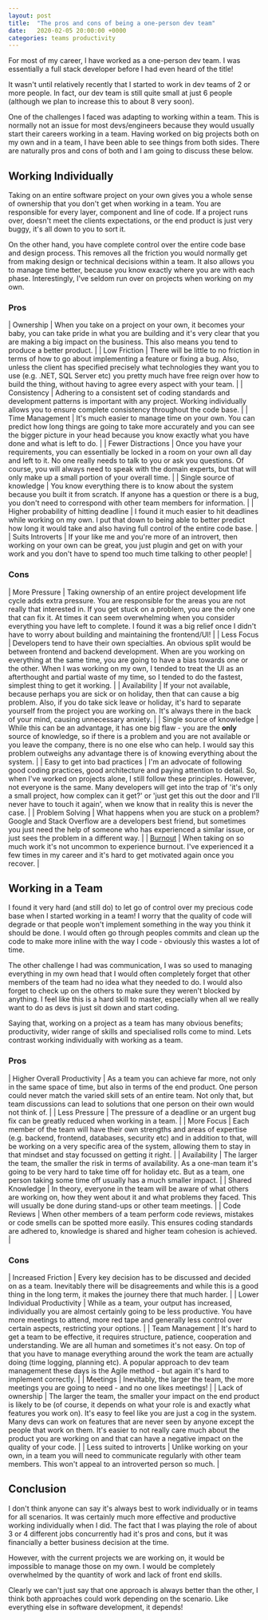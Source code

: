 ```yaml
---
layout: post
title:  "The pros and cons of being a one-person dev team"
date:   2020-02-05 20:00:00 +0000
categories: teams productivity
---
```

For most of my career, I have worked as a one-person dev team. I was essentially a full stack developer before I had even heard of the title!

It wasn't until relatively recently that I started to work in dev teams of 2 or more people. In fact, our dev team is still quite small at just 6 people (although we plan to increase this to about 8 very soon).

One of the challenges I faced was adapting to working within a team. This is normally not an issue for most devs/engineers because they would usually start their careers working in a team. Having worked on big projects both on my own and in a team, I have been able to see things from both sides. There are naturally pros and cons of both and I am going to discuss these below.

## Working Individually

Taking on an entire software project on your own gives you a whole sense of ownership that you don't get when working in a team. You are responsible for every layer, component and line of code. If a project runs over, doesn't meet the clients expectations, or the end product is just very buggy, it's all down to you to sort it.

On the other hand, you have complete control over the entire code base and design process. This removes all the friction you would normally get from making design or technical decisions within a team. It also allows you to manage time better, because you know exactly where you are with each phase. Interestingly, I've seldom run over on projects when working on my own.

### Pros

| Ownership | When you take on a project on your own, it becomes your baby, you can take pride in what you are building and it's very clear that you are making a big impact on the business. This also means you tend to produce a better product. |
| Low Friction | There will be little to no friction in terms of how to go about implementing a feature or fixing a bug. Also, unless the client has specified precisely what technologies they want you to use (e.g. .NET, SQL Server etc) you pretty much have free reign over how to build the thing, without having to agree every aspect with your team. |
| Consistency | Adhering to a consistent set of coding standards and development patterns is important with any project. Working individually allows you to ensure complete consistency throughout the code base. |
| Time Management | It's much easier to manage time on your own. You can predict how long things are going to take more accurately and you can see the bigger picture in your head because you know exactly what you have done and what is left to do. |
| Fewer Distractions | Once you have your requirements, you can essentially be locked in a room on your own all day and left to it. No one really needs to talk to you or ask you questions. Of course, you will always need to speak with the domain experts, but that will only make up a small portion of your overall time. |
| Single source of knowledge | You know everything there is to know about the system because you built it from scratch. If anyone has a question or there is a bug, you don't need to correspond with other team members for information. |
| Higher probability of hitting deadline | I found it much easier to hit deadlines while working on my own. I put that down to being able to better predict how long it would take and also having full control of the entire code base. |
| Suits Introverts | If your like me and you're more of an introvert, then working on your own can be great, you just plugin and get on with your work and you don't have to spend too much time talking to other people! |

### Cons

| More Pressure | Taking ownership of an entire project development life cycle adds extra pressure. You are responsible for the areas you are not really that interested in. If you get stuck on a problem, you are the only one that can fix it. At times it can seem overwhelming when you consider everything you have left to complete. I found it was a big relief once I didn't have to worry about building and maintaining the frontend/UI! |
| Less Focus | Developers tend to have their own specialties. An obvious split would be between frontend and backend development. When are you working on everything at the same time, you are going to have a bias towards one or the other. When I was working on my own, I tended to treat the UI as an afterthought and partial waste of my time, so I tended to do the fastest, simplest thing to get it working. |
| Availability | If your not available, because perhaps you are sick or on holiday, then that can cause a big problem. Also, if you do take sick leave or holiday, it's hard to separate yourself from the project you are working on. It's always there in the back of your mind, causing unnecessary anxiety. |
| Single source of knowledge | While this can be an advantage, it has one big flaw - you are the **only** source of knowledge, so if there is a problem and you are not available or you leave the company, there is no one else who can help. I would say this problem outweighs any advantage there is of knowing everything about the system. |
| Easy to get into bad practices | I'm an advocate of following good coding practices, good architecture and paying attention to detail. So, when I've worked on projects alone, I still follow these principles. However, not everyone is the same. Many developers will get into the trap of 'it's only a small project, how complex can it get?' or 'just get this out the door and I'll never have to touch it again', when we know that in reality this is never the case. |
| Problem Solving | What happens when you are stuck on a problem? Google and Stack Overflow are a developers best friend, but sometimes you just need the help of someone who has experienced a similar issue, or just sees the problem in a different way. |
| [Burnout](https://dev.to/daraghbyrne/developer-burnout-is-real-2f0p) | When taking on so much work it's not uncommon to experience burnout. I've experienced it a few times in my career and it's hard to get motivated again once you recover. |

## Working in a Team

I found it very hard (and still do) to let go of control over my precious code base when I started working in a team! I worry that the quality of code will degrade or that people won't implement something in the way you think it should be done. I would often go through peoples commits and clean up the code to make more inline with the way I code - obviously this wastes a lot of time.

The other challenge I had was communication, I was so used to managing everything in my own head that I would often completely forget that other members of the team had no idea what they needed to do. I would also forget to check up on the others to make sure they weren't blocked by anything. I feel like this is a hard skill to master, especially when all we really want to do as devs is just sit down and start coding.

Saying that, working on a project as a team has many obvious benefits; productivity, wider range of skills and specialised rolls come to mind. Lets contrast working individually with working as a team.

### Pros

| Higher Overall Productivity | As a team you can achieve far more, not only in the same space of time, but also in terms of the end product. One person could never match the varied skill sets of an entire team. Not only that, but team discussions can lead to solutions that one person on their own would not think of. |
| Less Pressure | The pressure of a deadline or an urgent bug fix can be greatly reduced when working in a team. |
| More Focus | Each member of the team will have their own strengths and areas of expertise (e.g. backend, frontend, databases, security etc) and in addition to that, will be working on a very specific area of the system, allowing them to stay in that mindset and stay focussed on getting it right. |
| Availability | The larger the team, the smaller the risk in terms of availability. As a one-man team it's going to be very hard to take time off for holiday etc. But as a team, one person taking some time off usually has a much smaller impact. |
| Shared Knowledge | In theory, everyone in the team will be aware of what others are working on, how they went about it and what problems they faced. This will usually be done during stand-ups or other team meetings. |
| Code Reviews | When other members of a team perform code reviews, mistakes or code smells can be spotted more easily. This ensures coding standards are adhered to, knowledge is shared and higher team cohesion is achieved. |

### Cons

| Increased Friction | Every key decision has to be discussed and decided on as a team. Inevitably there will be disagreements and while this is a good thing in the long term, it makes the journey there that much harder. |
| Lower Individual Productivity | While as a team, your output has increased, individually you are almost certainly going to be less productive. You have more meetings to attend, more red tape and generally less control over certain aspects, restricting your options. |
| Team Management | It's hard to get a team to be effective, it requires structure, patience, cooperation and understanding. We are all human and sometimes it's not easy. On top of that you have to manage everything around the work the team are actually doing (time logging, planning etc). A popular approach to dev team management these days is the Agile method - but again it's hard to implement correctly. |
| Meetings | Inevitably, the larger the team, the more meetings you are going to need - and no one likes meetings! |
| Lack of ownership | The larger the team, the smaller your impact on the end product is likely to be (of course, it depends on what your role is and exactly what features you work on). It's easy to feel like you are just a cog in the system. Many devs can work on features that are never seen by anyone except the people that work on them. It's easier to not really care much about the product you are working on and that can have a negative impact on the quality of your code. |
| Less suited to introverts | Unlike working on your own, in a team you will need to communicate regularly with other team members. This won't appeal to an introverted person so much. |

## Conclusion

I don't think anyone can say it's always best to work individually or in teams for all scenarios. It was certainly much more effective and productive working individually when I did. The fact that I was playing the role of about 3 or 4 different jobs concurrently had it's pros and cons, but it was financially a better business decision at the time.

However, with the current projects we are working on, it would be impossible to manage those on my own. I would be completely overwhelmed by the quantity of work and lack of front end skills.

Clearly we can't just say that one approach is always better than the other, I think both approaches could work depending on the scenario. Like everything else in software development, it depends!
